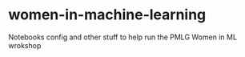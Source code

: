 # women-in-machine-learning
Notebooks config and other stuff to help run the PMLG Women in ML wrokshop
